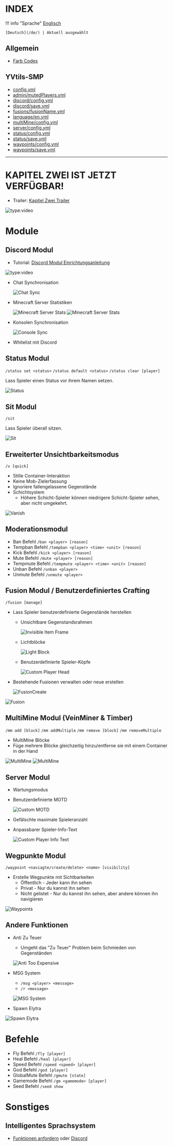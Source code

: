 # INDEX

!!! info "Sprache"
    [Englisch](/)

    [Deutsch](/de/) | Aktuell ausgewählt

## Allgemein

- [Farb Codes](colorcode.md)

## YVtils-SMP

- [config.yml](smp/config.yml.md)
- [admin/mutedPlayers.yml](smp/admin/mutedPlayers.yml.md)
- [discord/config.yml](smp/discord/config.yml.md)
- [discord/save.yml](smp/discord/save.yml.md)
- [fusions/fusionName.yml](smp/fusions/fusionName.yml.md)
- [language/en.yml](smp/language/en.yml.md)
- [multiMine/config.yml](smp/multiMine/config.yml.md)
- [server/config.yml](smp/server/config.yml.md)
- [status/config.yml](smp/status/config.yml.md)
- [status/save.yml](smp/status/save.yml.md)
- [waypoints/config.yml](smp/waypoints/config.yml.md)
- [waypoints/save.yml](smp/waypoints/save.yml.md)

---

# KAPITEL ZWEI IST JETZT VERFÜGBAR!

- Trailer: [Kapitel Zwei Trailer](https://youtu.be/gQi54Pd_SWE)

![type:video](https://www.youtube.com/embed/gQi54Pd_SWE)

# Module

## Discord Modul

- Tutorial: [Discord Modul Einrichtungsanleitung](https://youtu.be/YQiYSjEcdMk)

![type:video](https://www.youtube.com/embed/YQiYSjEcdMk)

- Chat Synchronisation
  
  ![Chat Sync](../assets/Discord_ChatSync.png)
- Minecraft Server Statistiken
  
    ![Minecraft Server Stats](../assets/Discord_DescStats.png)
    ![Minecraft Server Stats](../assets/Discord_ChannelStats.png)
- Konsolen Synchronisation

    ![Console Sync](../assets/Discord_ConsoleSync.png)
- Whitelist mit Discord

## Status Modul

`/status set <status>`
`/status default <status>`
`/status clear [player]`

Lass Spieler einen Status vor ihrem Namen setzen.

![Status](../assets/Status.png)

## Sit Modul

`/sit`

Lass Spieler überall sitzen.

![Sit](../assets/Sit.png)

## Erweiterter Unsichtbarkeitsmodus

`/v [quick]`

- Stille Container-Interaktion
- Keine Mob-Zielerfassung
- Ignoriere fallengelassene Gegenstände
- Schichtsystem
  - Höhere Schicht-Spieler können niedrigere Schicht-Spieler sehen, aber nicht umgekehrt.
  
![Vanish](../assets/Vanish.png)

## Moderationsmodul

- Ban Befehl `/ban <player> [reason]`
- Tempban Befehl `/tempban <player> <time> <unit> [reason]`
- Kick Befehl `/kick <player> [reason]`
- Mute Befehl `/mute <player> [reason]`
- Tempmute Befehl `/tempmute <player> <time> <unit> [reason]`
- Unban Befehl `/unban <player>`
- Unmute Befehl `/unmute <player>`

## Fusion Modul / Benutzerdefiniertes Crafting

`/fusion [manage]`

- Lass Spieler benutzerdefinierte Gegenstände herstellen
  - Unsichtbare Gegenstandsrahmen

    ![Invisible Item Frame](../assets/Fusion_INVISFRAME.png)

  - Lichtblöcke

    ![Light Block](../assets/Fusion_LIGHTBLOCK.png)

  - Benutzerdefinierte Spieler-Köpfe

    ![Custom Player Head](../assets/Fusion_CUSTOMHEAD.png)

- Bestehende Fusionen verwalten oder neue erstellen

  ![FusionCreate](../assets/Fusion_Create.png)

![Fusion](../assets/FusionInv.png)

## MultiMine Modul (VeinMiner & Timber)

`/mm add [block]`
`/mm addMultiple`
`/mm remove [block]`
`/mm removeMultiple`

- MultiMine Blöcke
- Füge mehrere Blöcke gleichzeitig hinzu/entferne sie mit einem Container in der Hand

![MultiMine](../assets/MultiMine.gif)
![MultiMine](../assets/MultiMine2.gif)

## Server Modul

- Wartungsmodus
- Benutzerdefinierte MOTD
  
  ![Custom MOTD](../assets/ServerList.png)
- Gefälschte maximale Spieleranzahl
- Anpassbarer Spieler-Info-Text

    ![Custom Player Info Text](../assets/ServerInfo.png)

## Wegpunkte Modul

`/waypoint <naviagte/create/delete> <name> [visibility]`

- Erstelle Wegpunkte mit Sichtbarkeiten
  - Öffentlich - Jeder kann ihn sehen
  - Privat - Nur du kannst ihn sehen
  - Nicht gelistet - Nur du kannst ihn sehen, aber andere können ihn navigieren

![Waypoints](../assets/Waypoint.png)

## Andere Funktionen

- Anti Zu Teuer
  - Umgeht das "Zu Teuer" Problem beim Schmieden von Gegenständen

  ![Anti Too Expensive](../assets/AntiTooExpensive.png)

- MSG System
  - `/msg <player> <message>`
  - `/r <message>`

  ![MSG System](../assets/MSG.png)

- Spawn Elytra

![Spawn Elytra](../assets/SpawnElytra.png)

# Befehle
- Fly Befehl `/fly [player]`
- Heal Befehl `/heal [player]`
- Speed Befehl `/speed <speed> [player]`
- God Befehl `/god [player]`
- GlobalMute Befehl `/gmute [state]`
- Gamemode Befehl `/gm <gamemode> [player]`
- Seed Befehl `/seed show`

# Sonstiges

## Intelligentes Sprachsystem

- [Funktionen anfordern](https://github.com/YV-Network/YVtils-SMP/issues/new?assignees=&labels=feature+request&template=feature_request.md&title=) oder
[Discord](https://discord.gg/qHpMsduU7p)
